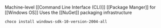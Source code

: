 Machine-level [[Command Line Interface (CLI)]] [[Package Manger]] for [[Windows OS]]
Uses the [[NuGet]] packaging infrastructure

```powershell
choco install windows-sdk-10-version-2004-all
``` 
